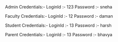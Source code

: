 Admin Credentials:- 
LoginId :- 123
Password :- sneha

Faculty Credentials:-
LoginId :- 12
Password :- daman

Student Credentials:-
LoginId :- 13
Password :- harsh

Parent Credentials:-
LoginId :- 13
Password :- bhavya
